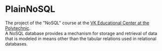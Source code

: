 # PlainNoSQL
The project of the "NoSQL" course at the [VK Educational Center at the Polytechnic](https://polis.vk.company/).</br>
A NoSQL database provides a mechanism for storage and retrieval of data that is modeled in means other than the tabular relations used in relational databases. 

